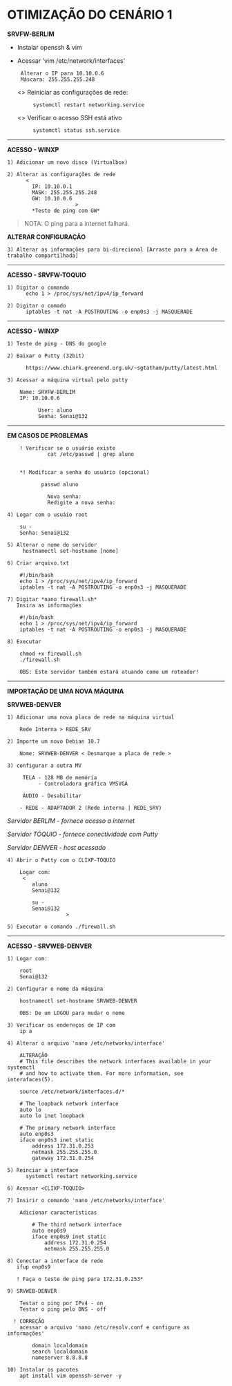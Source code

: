 # OTIMIZAÇÃO DO CENÁRIO 1 

 **SRVFW-BERLIM**

 * Instalar openssh & vim
 * Acessar 'vim /etc/network/interfaces'

        Alterar o IP para 10.10.0.6
        Máscara: 255.255.255.248

    <>  Reiniciar as configurações de rede:

            systemctl restart networking.service

    <> Verificar o acesso SSH está ativo

            systemctl status ssh.service

-----------------------------------------------

 **ACESSO - WINXP**

    1) Adicionar um novo disco (Virtualbox)

    2) Alterar as configurações de rede
          <
            IP: 10.10.0.1
            MASK: 255.255.255.248
            GW: 10.10.0.6
                          >
            *Teste de ping com GW*

  >  NOTA: O ping para a internet falhará. 
   
   **ALTERAR CONFIGURAÇÃO**

    3) Alterar as informações para bi-direcional [Arraste para a Área de trabalho compartilhada]

-----------------------------------------------

**ACESSO - SRVFW-TOQUIO**

    1) Digitar o comando
          echo 1 > /proc/sys/net/ipv4/ip_forward

    2) Digitar o comado    
          iptables -t nat -A POSTROUTING -o enp0s3 -j MASQUERADE

-----------------------------------------------

**ACESSO - WINXP**


    1) Teste de ping - DNS do google

    2) Baixar o Putty (32bit)

          https://www.chiark.greenend.org.uk/~sgtatham/putty/latest.html

    3) Acessar a máquina virtual pelo putty

        Name: SRVFW-BERLIM
        IP: 10.10.0.6

              User: aluno
              Senha: Senai@132

___________________________________________________________________

   **EM CASOS DE PROBLEMAS**

        ! Verificar se o usuário existe
                 cat /etc/passwd | grep aluno


        *! Modificar a senha do usuário (opcional)

               passwd aluno

                 Nova senha:
                 Redigite a nova senha:

    4) Logar com o usuáio root

        su -
        Senha: Senai@132

    5) Alterar o nome do servidor 
         hostnamectl set-hostname [nome]

    6) Criar arquivo.txt  

        #!/bin/bash
        echo 1 > /proc/sys/net/ipv4/ip_forward
        iptables -t nat -A POSTROUTING -o enp0s3 -j MASQUERADE
    
    7) Digitar *nano firewall.sh* 
       Insira as informações

        #!/bin/bash
        echo 1 > /proc/sys/net/ipv4/ip_forward
        iptables -t nat -A POSTROUTING -o enp0s3 -j MASQUERADE

    8) Executar 

        chmod +x firewall.sh
        ./firewall.sh

        OBS: Este servidor também estará atuando como um roteador!

____________________________________________________________________________________

**IMPORTAÇÃO DE UMA NOVA MÁQUINA**
   
  **SRVWEB-DENVER**


    1) Adicionar uma nova placa de rede na máquina virtual

        Rede Interna > REDE_SRV

    2) Importe um novo Debian 10.7

        Nome: SRVWEB-DENVER < Desmarque a placa de rede >

    3) configurar a outra MV

         TELA - 128 MB de memória
              - Controladora gráfica VMSVGA

         ÁUDIO - Desabilitar

        - REDE - ADAPTADOR 2 (Rede interna | REDE_SRV)


 *Servidor BERLIM - fornece acesso a internet*
 
 *Servidor TÓQUIO - fornece conectividade com Putty*
 
 *Servidor DENVER - host acessado*

    4) Abrir o Putty com o CLIXP-TÓQUIO

        Logar com:
         <
            aluno
            Senai@132

            su -
            Senai@132
                       >

    5) Executar o comando ./firewall.sh

__________________________________________________________________________________

**ACESSO - SRVWEB-DENVER**

    1) Logar com:

        root
        Senai@132

    2) Configurar o nome da máquina

        hostnamectl set-hostname SRVWEB-DENVER

        OBS: De um LOGOU para mudar o nome

    3) Verificar os endereços de IP com
        ip a

    4) Alterar o arquivo 'nano /etc/networks/interface'

        ALTERAÇÃO
        # This file describes the network interfaces available in your systemctl
        # and how to activate them. For more information, see interafaces(5).

        source /etc/network/interfaces.d/*

        # The loopback network interface
        auto lo
        auto lo inet loopback

        # The primary network interface
        auto enp0s3
        iface enp0s3 inet static
            address 172.31.0.253
            netmask 255.255.255.0
            gateway 172.31.0.254

    5) Reinciar a interface 
          systemctl restart networking.service

    6) Acessar <CLIXP-TOQUIO>

    7) Insirir o comando 'nano /etc/networks/interface'

        Adicionar características

            # The third network interface
            auto enp0s9
            iface enp0s9 inet static
                address 172.31.0.254
                netmask 255.255.255.0

    8) Conectar a interface de rede 
       ifup enp0s9

       ! Faça o teste de ping para 172.31.0.253*

    9) SRVWEB-DENVER

        Testar o ping por IPv4 - on
        Testar o ping pelo DNS - off

      ! CORREÇÃO
        acessar o arquivo 'nano /etc/resolv.conf e configure as informações'

            domain localdomain
            search localdomain
            nameserver 8.8.8.8

    10) Instalar os pacotes
        apt install vim openssh-server -y
